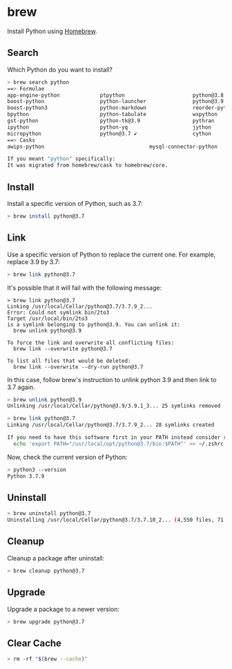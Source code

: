 # brew

Install Python using [Homebrew](https://brew.sh/).

## Search

Which Python do you want to install?

```sh
> brew search python
==> Formulae
app-engine-python             ptpython                      python@3.8
boost-python                  python-launcher               python@3.9 ✔
boost-python3                 python-markdown               reorder-python-imports
bpython                       python-tabulate               wxpython
gst-python                    python-tk@3.9                 pythran
ipython                       python-yq                     jython
micropython                   python@3.7 ✔                  cython
==> Casks
awips-python                                  mysql-connector-python

If you meant "python" specifically:
It was migrated from homebrew/cask to homebrew/core.
```

## Install

Install a specific version of Python, such as 3.7:

```sh
> brew install python@3.7
```

## Link

Use a specific version of Python to replace the current one. For example, replace 3.9 by 3.7:

```sh
> brew link python@3.7
```

It's possible that it will fail with the following message:

```
> brew link python@3.7
Linking /usr/local/Cellar/python@3.7/3.7.9_2...
Error: Could not symlink bin/2to3
Target /usr/local/bin/2to3
is a symlink belonging to python@3.9. You can unlink it:
  brew unlink python@3.9

To force the link and overwrite all conflicting files:
  brew link --overwrite python@3.7

To list all files that would be deleted:
  brew link --overwrite --dry-run python@3.7
```

In this case, follow brew's instruction to unlink python 3.9 and then link to 3.7 again.

```sh
> brew unlink python@3.9
Unlinking /usr/local/Cellar/python@3.9/3.9.1_3... 25 symlinks removed
```

```sh
> brew link python@3.7
Linking /usr/local/Cellar/python@3.7/3.7.9_2... 28 symlinks created

If you need to have this software first in your PATH instead consider running:
  echo 'export PATH="/usr/local/opt/python@3.7/bin:$PATH"' >> ~/.zshrc
```

Now, check the current version of Python:

```sh
> python3 --version
Python 3.7.9
```

## Uninstall

```sh
> brew uninstall python@3.7
Uninstalling /usr/local/Cellar/python@3.7/3.7.10_2... (4,550 files, 71.7MB)
```

## Cleanup

Cleanup a package after uninstall:

```sh
> brew cleanup python@3.7
```

## Upgrade

Upgrade a package to a newer version:

```sh
> brew upgrade python@3.7
```

## Clear Cache

```sh
> rm -rf "$(brew --cache)"
```
